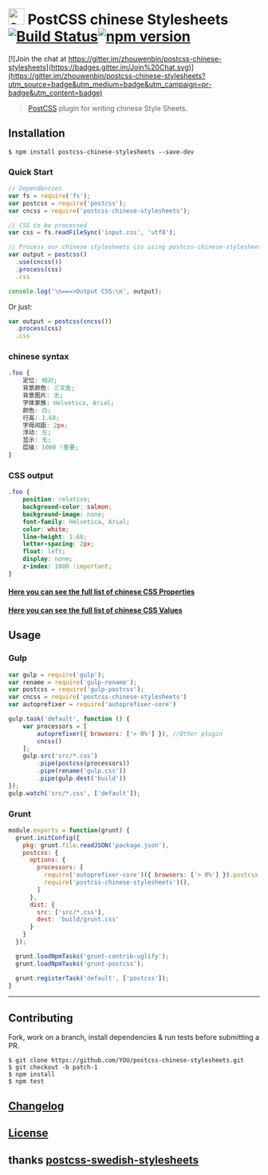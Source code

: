 # <img src="https://upload.wikimedia.org/wikipedia/commons/thumb/f/fa/Flag_of_the_People%27s_Republic_of_China.svg/800px-Flag_of_the_People%27s_Republic_of_China.svg.png" alt="china" height="32px" width="auto"> PostCSS chinese Stylesheets [![Build Status][ci-img]][ci][![npm version](https://badge.fury.io/js/postcss-chinese-stylesheets.svg)](https://badge.fury.io/js/postcss-chinese-stylesheets)

[![Join the chat at https://gitter.im/zhouwenbin/postcss-chinese-stylesheets](https://badges.gitter.im/Join%20Chat.svg)](https://gitter.im/zhouwenbin/postcss-chinese-stylesheets?utm_source=badge&utm_medium=badge&utm_campaign=pr-badge&utm_content=badge)

> [PostCSS] plugin for writing chinese Style Sheets.

[PostCSS]: https://github.com/postcss/postcss
[ci-img]:  https://travis-ci.org/zhouwenbin/postcss-chinese-stylesheets.svg
[ci]:      https://travis-ci.org/zhouwenbin/postcss-chinese-stylesheets
[chinese Values]:      https://github.com/zhouwenbin/chinese-css-values

## Installation

```console
$ npm install postcss-chinese-stylesheets --save-dev
```

### Quick Start

```js
// Dependencies
var fs = require('fs');
var postcss = require('postcss');
var cncss = require('postcss-chinese-stylesheets');

// CSS to be processed
var css = fs.readFileSync('input.css', 'utf8');

// Process our chinese stylesheets css using postcss-chinese-stylesheets
var output = postcss()
  .use(cncss())
  .process(css)
  .css

console.log('\n===>Output CSS:\n', output);
```

Or just:

```js
var output = postcss(cncss())
  .process(css)
  .css
```


### chinese syntax

```css
.foo {
    定位: 相对;
    背景颜色: 三文鱼;
    背景图片: 无;
    字体家族: Helvetica, Arial;
    颜色: 白;
    行高: 1.68;
    字母间距: 2px;
    浮动: 左;
    显示: 无;
    层级: 1000 !重要;
}
```

### CSS output

```css
.foo {
    position: relative;
    background-color: salmon;
    background-image: none;
    font-family: Helvetica, Arial;
    color: white;
    line-height: 1.68;
    letter-spacing: 2px;
    float: left;
    display: none;
    z-index: 1000 !important;
}
```

#### [Here you can see the full list of chinese CSS Properties](https://github.com/zhouwenbin/chinese-css-properties)

#### [Here you can see the full list of chinese CSS Values](https://github.com/zhouwenbin/chinese-css-values)

## Usage

### Gulp

```js
var gulp = require('gulp');
var rename = require('gulp-rename');
var postcss = require('gulp-postcss');
var cncss = require('postcss-chinese-stylesheets')
var autoprefixer = require('autoprefixer-core')

gulp.task('default', function () {
    var processors = [
        autoprefixer({ browsers: ['> 0%'] }), //Other plugin
        cncss()
    ];
    gulp.src('src/*.css')
        .pipe(postcss(processors))
        .pipe(rename('gulp.css'))
        .pipe(gulp.dest('build'))
});
gulp.watch('src/*.css', ['default']);
```

### Grunt

```js
module.exports = function(grunt) {
  grunt.initConfig({
    pkg: grunt.file.readJSON('package.json'),
    postcss: {
      options: {
        processors: [
          require('autoprefixer-core')({ browsers: ['> 0%'] }).postcss, //Other plugin
          require('postcss-chinese-stylesheets')(),
        ]
      },
      dist: {
        src: ['src/*.css'],
        dest: 'build/grunt.css'
      }
    }
  });

  grunt.loadNpmTasks('grunt-contrib-uglify');
  grunt.loadNpmTasks('grunt-postcss');

  grunt.registerTask('default', ['postcss']);
}
```

---

## Contributing

Fork, work on a branch, install dependencies & run tests before submitting a PR.

```console
$ git clone https://github.com/YOU/postcss-chinese-stylesheets.git
$ git checkout -b patch-1
$ npm install
$ npm test
```

## [Changelog](CHANGELOG.md)

## [License](LICENSE)

## thanks [postcss-swedish-stylesheets](https://github.com/johnie/postcss-swedish-stylesheets)

